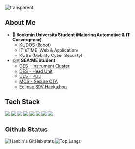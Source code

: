 ![transparent](https://capsule-render.vercel.app/api?type=transparent&fontColor=5290fa&text=Hanbin's%20Github&height=150&fontSize=60&desc=Evolving%20Developer&descAlignY=75&descAlign=60)

## About Me
- 🏫 <b>Kookmin University Student (Majoring Automotive & IT Convergence)</b>
    - KUDOS (Robot)
    - IT'sTIME (Web & Application)
    - KUSE (Mobility Cyber Security)
- 🇩🇪 <b>SEA:ME Student</b>
    - [DES - Instrument Cluster](https://github.com/Instrument-Cluster-Team7/DES_Instrument-Cluster-Team7.git)
    - [DES - Head Unit](https://github.com/Head-Unit-Team1/Head-Unit-Team1.git)
    - [DES - PDC](https://github.com/PDC-Team1/PDC_main.git)
    - [MCS - Secure OTA](https://github.com/MCS-OTA/OTA_main.git)
    - [Eclipse SDV Hackathon](https://github.com/Eclipse-SDV-Hackathon-Chapter-Two-APT/APT.git)

## Tech Stack
<img src="https://img.shields.io/badge/Python-3776AB?style=flat-square&logo=Python&logoColor=white"/>
<img src="https://img.shields.io/badge/C++-00599C?style=flat-square&logo=cplusplus&logoColor=white"/>
<img src="https://img.shields.io/badge/C-A8B9CC?style=flat-square&logo=c&logoColor=white"/>
<img src="https://img.shields.io/badge/Linux-FCC624?style=flat-square&logo=linux&logoColor=white"/>
<img src="https://img.shields.io/badge/ROS-22314E?style=flat-square&logo=ros&logoColor=white"/>
<img src="https://img.shields.io/badge/CMake-064F8C?style=flat-square&logo=cmake&logoColor=white"/>
<img src="https://img.shields.io/badge/Qt-41CD52?style=flat-square&logo=qt&logoColor=white"/>
<img src="https://img.shields.io/badge/Figma-F24E1E?style=flat-square&logo=figma&logoColor=white"/>
<br/>

## Github Status
![Hanbin's GitHub stats](https://github-readme-stats.vercel.app/api?username=YEOHANBIN&show_icons=true)
![Top Langs](https://github-readme-stats.vercel.app/api/top-langs/?username=YEOHANBIN&layout=compact)

<!--
**YEOHANBIN/YEOHANBIN** is a ✨ _special_ ✨ repository because its `README.md` (this file) appears on your GitHub profile.

Here are some ideas to get you started:

- 🔭 I’m currently working on ...
- 🌱 I’m currently learning ...
- 👯 I’m looking to collaborate on ...
- 🤔 I’m looking for help with ...
- 💬 Ask me about ...
- 📫 How to reach me: ...
- 😄 Pronouns: ...
- ⚡ Fun fact: ...
-->
